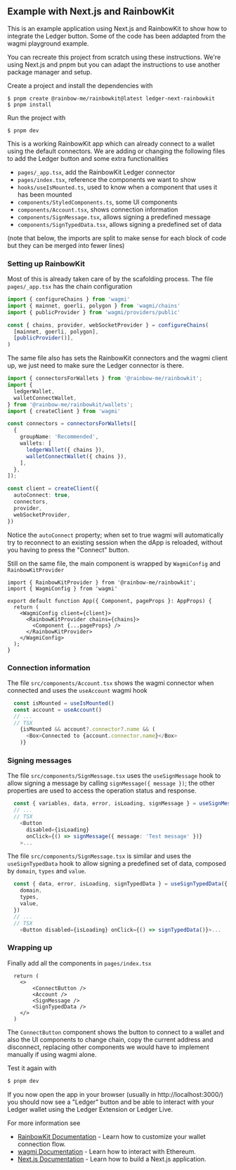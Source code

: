## Example with Next.js and RainbowKit

This is an example application using Next.js and RainbowKit to show how to integrate the Ledger button.
Some of the code has been addapted from the wagmi playground example.

You can recreate this project from scratch using these instructions. We're using Next.js and pnpm but you can adapt the instructions to use another package manager and setup.

Create a project and install the dependencies with

    $ pnpm create @rainbow-me/rainbowkit@latest ledger-next-rainbowkit
    $ pnpm install

Run the project with

    $ pnpm dev

This is a working RainbowKit app which can already connect to a wallet using the default connectors. We are adding or changing the following files to add the Ledger button and some extra functionalities

- `pages/_app.tsx`, add the RainbowKit Ledger connector
- `pages/index.tsx`, reference the components we want to show
- `hooks/useIsMounted.ts`, used to know when a component that uses it has been mounted
- `components/StyledComponents.ts`, some UI components
- `components/Account.tsx`, shows connection information
- `components/SignMessage.tsx`, allows signing a predefined message
- `components/SignTypedData.tsx`, allows signing a predefined set of data

(note that below, the imports are split to make sense for each block of code but they can be merged into fewer lines)

### Setting up RainbowKit

Most of this is already taken care of by the scafolding process. The file `pages/_app.tsx` has the chain configuration

```ts
import { configureChains } from 'wagmi'
import { mainnet, goerli, polygon } from 'wagmi/chains'
import { publicProvider } from 'wagmi/providers/public'

const { chains, provider, webSocketProvider } = configureChains(
  [mainnet, goerli, polygon],
  [publicProvider()],
)
```

The same file also has sets the RainbowKit connectors and the wagmi client up, we just need to make sure the Ledger connector is there.

```ts
import { connectorsForWallets } from '@rainbow-me/rainbowkit';
import {
  ledgerWallet,
  walletConnectWallet,
} from '@rainbow-me/rainbowkit/wallets';
import { createClient } from 'wagmi'

const connectors = connectorsForWallets([
  {
    groupName: 'Recommended',
    wallets: [
      ledgerWallet({ chains }),
      walletConnectWallet({ chains }),
    ],
  },
]);

const client = createClient({
  autoConnect: true,
  connectors,
  provider,
  webSocketProvider,
})
```

Notice the `autoConnect` property; when set to true wagmi will automatically try to reconnect to an existing session when the dApp is reloaded, without you having to press the "Connect" button.

Still on the same file, the main component is wrapped by `WagmiConfig` and `RainbowKitProvider`

```tsx
import { RainbowKitProvider } from '@rainbow-me/rainbowkit';
import { WagmiConfig } from 'wagmi'

export default function App({ Component, pageProps }: AppProps) {
  return (
    <WagmiConfig client={client}>
      <RainbowKitProvider chains={chains}>
        <Component {...pageProps} />
      </RainbowKitProvider>
    </WagmiConfig>
  );
}
```

### Connection information

The file `src/components/Account.tsx` shows the wagmi connector when connected and uses the `useAccount` wagmi hook

```ts
  const isMounted = useIsMounted()
  const account = useAccount()
  // ...
  // TSX
    {isMounted && account?.connector?.name && (
      <Box>Connected to {account.connector.name}</Box>
    )}
```

### Signing messages

The file `src/components/SignMessage.tsx` uses the `useSignMessage` hook to allow signing a message by calling `signMessage({ message })`; the other properties are used to access the operation status and response.

```ts
  const { variables, data, error, isLoading, signMessage } = useSignMessage()
  // ...
  // TSX
    <Button
      disabled={isLoading}
      onClick={() => signMessage({ message: 'Test message' })}
    >...
```

The file `src/components/SignMessage.tsx` is similar and uses the `useSignTypedData` hook to allow signing a predefined set of data, composed by `domain`, `types` and `value`.

```ts
  const { data, error, isLoading, signTypedData } = useSignTypedData({
    domain,
    types,
    value,
  })
  // ...
  // TSX
    <Button disabled={isLoading} onClick={() => signTypedData()}>...
```

### Wrapping up

Finally add all the components in `pages/index.tsx`

```tsx
  return (
    <>
        <ConnectButton />
        <Account />
        <SignMessage />
        <SignTypedData />
    </>
  )
```

The `ConnectButton` component shows the button to connect to a wallet and also the UI components to change chain, copy the current address and disconnect, replacing other components we would have to implement manually if using wagmi alone.

Test it again with

```sh
$ pnpm dev
```

If you now open the app in your browser (usually in http://localhost:3000/) you should now see a "Ledger" button and be able to interact with your Ledger wallet using the Ledger Extension or Ledger Live.

For more information see

- [RainbowKit Documentation](https://rainbowkit.com) - Learn how to customize your wallet connection flow.
- [wagmi Documentation](https://wagmi.sh) - Learn how to interact with Ethereum.
- [Next.js Documentation](https://nextjs.org/docs) - Learn how to build a Next.js application.
